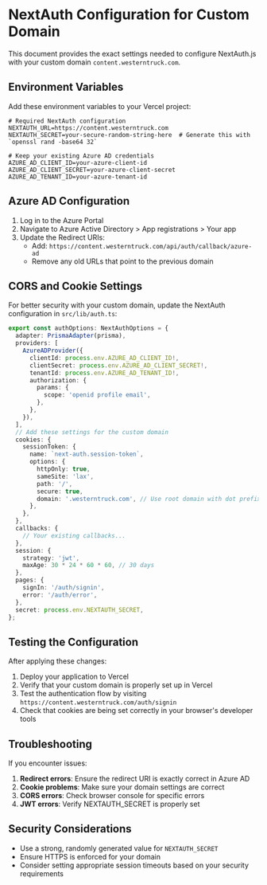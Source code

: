 # NextAuth Configuration for Custom Domain

This document provides the exact settings needed to configure NextAuth.js with your custom domain `content.westerntruck.com`.

## Environment Variables

Add these environment variables to your Vercel project:

```
# Required NextAuth configuration
NEXTAUTH_URL=https://content.westerntruck.com
NEXTAUTH_SECRET=your-secure-random-string-here  # Generate this with `openssl rand -base64 32`

# Keep your existing Azure AD credentials
AZURE_AD_CLIENT_ID=your-azure-client-id
AZURE_AD_CLIENT_SECRET=your-azure-client-secret
AZURE_AD_TENANT_ID=your-azure-tenant-id
```

## Azure AD Configuration

1. Log in to the Azure Portal
2. Navigate to Azure Active Directory > App registrations > Your app
3. Update the Redirect URIs:
   - Add: `https://content.westerntruck.com/api/auth/callback/azure-ad`
   - Remove any old URLs that point to the previous domain

## CORS and Cookie Settings

For better security with your custom domain, update the NextAuth configuration in `src/lib/auth.ts`:

```typescript
export const authOptions: NextAuthOptions = {
  adapter: PrismaAdapter(prisma),
  providers: [
    AzureADProvider({
      clientId: process.env.AZURE_AD_CLIENT_ID!,
      clientSecret: process.env.AZURE_AD_CLIENT_SECRET!,
      tenantId: process.env.AZURE_AD_TENANT_ID!,
      authorization: {
        params: {
          scope: 'openid profile email',
        },
      },
    }),
  ],
  // Add these settings for the custom domain
  cookies: {
    sessionToken: {
      name: `next-auth.session-token`,
      options: {
        httpOnly: true,
        sameSite: 'lax',
        path: '/',
        secure: true,
        domain: '.westerntruck.com', // Use root domain with dot prefix for subdomain support
      },
    },
  },
  callbacks: {
    // Your existing callbacks...
  },
  session: {
    strategy: 'jwt',
    maxAge: 30 * 24 * 60 * 60, // 30 days
  },
  pages: {
    signIn: '/auth/signin',
    error: '/auth/error',
  },
  secret: process.env.NEXTAUTH_SECRET,
};
```

## Testing the Configuration

After applying these changes:

1. Deploy your application to Vercel
2. Verify that your custom domain is properly set up in Vercel
3. Test the authentication flow by visiting `https://content.westerntruck.com/auth/signin`
4. Check that cookies are being set correctly in your browser's developer tools

## Troubleshooting

If you encounter issues:

1. **Redirect errors**: Ensure the redirect URI is exactly correct in Azure AD
2. **Cookie problems**: Make sure your domain settings are correct
3. **CORS errors**: Check browser console for specific errors
4. **JWT errors**: Verify NEXTAUTH_SECRET is properly set

## Security Considerations

- Use a strong, randomly generated value for `NEXTAUTH_SECRET`
- Ensure HTTPS is enforced for your domain
- Consider setting appropriate session timeouts based on your security requirements
